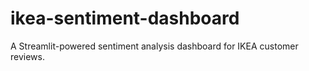 # ikea-sentiment-dashboard
A Streamlit-powered sentiment analysis dashboard for IKEA customer reviews.
